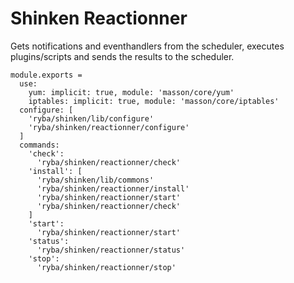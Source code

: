 
# Shinken Reactionner

Gets notifications and eventhandlers from the scheduler, executes plugins/scripts
and sends the results to the scheduler.

    module.exports =
      use:
        yum: implicit: true, module: 'masson/core/yum'
        iptables: implicit: true, module: 'masson/core/iptables'
      configure: [
        'ryba/shinken/lib/configure'
        'ryba/shinken/reactionner/configure'
      ]
      commands:
        'check':
          'ryba/shinken/reactionner/check'
        'install': [
          'ryba/shinken/lib/commons'
          'ryba/shinken/reactionner/install'
          'ryba/shinken/reactionner/start'
          'ryba/shinken/reactionner/check'
        ]
        'start':
          'ryba/shinken/reactionner/start'
        'status':
          'ryba/shinken/reactionner/status'
        'stop':
          'ryba/shinken/reactionner/stop'
